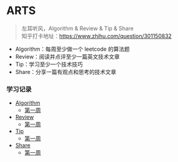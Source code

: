 # ARTS
> 左耳听风，Algorithm &amp; Review &amp; Tip &amp; Share  
> 知乎打卡地址：https://www.zhihu.com/question/301150832

- Algorithm：每周至少做一个 leetcode 的算法题
- Review：阅读并点评至少一篇英文技术文章
- Tip：学习至少一个技术技巧
- Share：分享一篇有观点和思考的技术文章

### 学习记录
- [Algorithm](Algorithm/README.md)
	- [第一周](Algorithm/week1.md)
- [Review](Review/README.md)
	- [第一周](Review/week1.md)
- [Tip](Tip/README.md)
	- [第一周](Tip/week1.md)
- [Share](Share/README.md)
	- [第一周](Share/week1.md)
